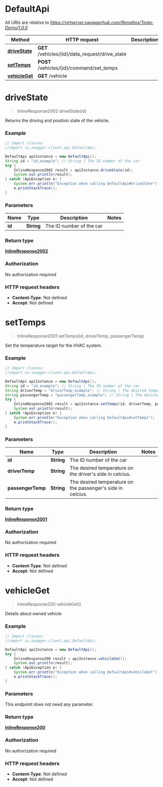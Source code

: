 # DefaultApi

All URIs are relative to *https://virtserver.swaggerhub.com/fbmattos/Tesla-Demo/1.0.0*

Method | HTTP request | Description
------------- | ------------- | -------------
[**driveState**](DefaultApi.md#driveState) | **GET** /vehicles/{id}/data_request/drive_state | 
[**setTemps**](DefaultApi.md#setTemps) | **POST** /vehicles/{id}/command/set_temps | 
[**vehicleGet**](DefaultApi.md#vehicleGet) | **GET** /vehicle | 


<a name="driveState"></a>
# **driveState**
> InlineResponse2002 driveState(id)



Returns the driving and position state of the vehicle.

### Example
```java
// Import classes:
//import io.swagger.client.api.DefaultApi;

DefaultApi apiInstance = new DefaultApi();
String id = "id_example"; // String | The ID number of the car
try {
    InlineResponse2002 result = apiInstance.driveState(id);
    System.out.println(result);
} catch (ApiException e) {
    System.err.println("Exception when calling DefaultApi#driveState");
    e.printStackTrace();
}
```

### Parameters

Name | Type | Description  | Notes
------------- | ------------- | ------------- | -------------
 **id** | **String**| The ID number of the car |

### Return type

[**InlineResponse2002**](InlineResponse2002.md)

### Authorization

No authorization required

### HTTP request headers

 - **Content-Type**: Not defined
 - **Accept**: Not defined

<a name="setTemps"></a>
# **setTemps**
> InlineResponse2001 setTemps(id, driverTemp, passengerTemp)



Set the temperature target for the HVAC system.

### Example
```java
// Import classes:
//import io.swagger.client.api.DefaultApi;

DefaultApi apiInstance = new DefaultApi();
String id = "id_example"; // String | The ID number of the car
String driverTemp = "driverTemp_example"; // String | The desired temperature on the driver's side in celcius.
String passengerTemp = "passengerTemp_example"; // String | The desired temperature on the passenger's side in celcius.
try {
    InlineResponse2001 result = apiInstance.setTemps(id, driverTemp, passengerTemp);
    System.out.println(result);
} catch (ApiException e) {
    System.err.println("Exception when calling DefaultApi#setTemps");
    e.printStackTrace();
}
```

### Parameters

Name | Type | Description  | Notes
------------- | ------------- | ------------- | -------------
 **id** | **String**| The ID number of the car |
 **driverTemp** | **String**| The desired temperature on the driver&#39;s side in celcius. |
 **passengerTemp** | **String**| The desired temperature on the passenger&#39;s side in celcius. |

### Return type

[**InlineResponse2001**](InlineResponse2001.md)

### Authorization

No authorization required

### HTTP request headers

 - **Content-Type**: Not defined
 - **Accept**: Not defined

<a name="vehicleGet"></a>
# **vehicleGet**
> InlineResponse200 vehicleGet()



Details about owned vehicle

### Example
```java
// Import classes:
//import io.swagger.client.api.DefaultApi;

DefaultApi apiInstance = new DefaultApi();
try {
    InlineResponse200 result = apiInstance.vehicleGet();
    System.out.println(result);
} catch (ApiException e) {
    System.err.println("Exception when calling DefaultApi#vehicleGet");
    e.printStackTrace();
}
```

### Parameters
This endpoint does not need any parameter.

### Return type

[**InlineResponse200**](InlineResponse200.md)

### Authorization

No authorization required

### HTTP request headers

 - **Content-Type**: Not defined
 - **Accept**: Not defined

